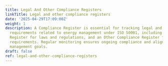 ```yaml
---
title: Legal And Other Compliance Registers
linkTitle: Legal and other compliance registers
date: '2025-04-29T17:09:00Z'
weight: 1
description: A Compliance Register is essential for tracking legal and regulatory
  requirements related to energy management under ISO 50001, including a Legal Compliance
  Register for laws and regulations, and an Other Compliance Register for non-legal
  requirements. Regular monitoring ensures ongoing compliance and alignment with energy
  management goals.
draft: false
ref: legal-and-other-compliance-registers
---
```


